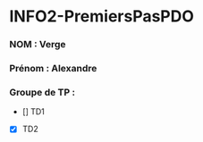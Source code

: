 # INFO2-PremiersPasPDO

### NOM : Verge
### Prénom : Alexandre
### Groupe de TP :
- [] TD1
- [X] TD2
